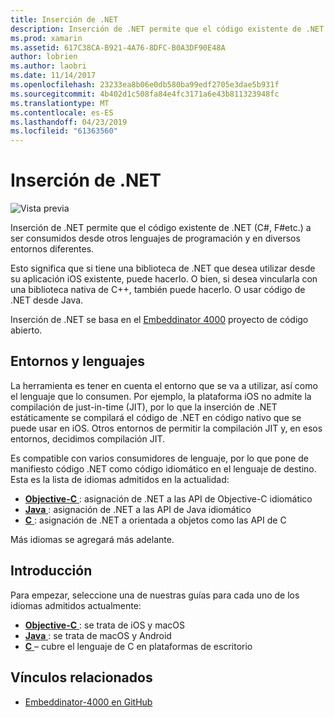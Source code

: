 ```yaml
---
title: Inserción de .NET
description: Inserción de .NET permite que el código existente de .NET (C#, F#etc.) que será consumido por el código escrito en otros lenguajes de programación.
ms.prod: xamarin
ms.assetid: 617C38CA-B921-4A76-8DFC-B0A3DF90E48A
author: lobrien
ms.author: laobri
ms.date: 11/14/2017
ms.openlocfilehash: 23233ea8b06e0db580ba99edf2705e3dae5b931f
ms.sourcegitcommit: 4b402d1c508fa84e4fc3171a6e43b811323948fc
ms.translationtype: MT
ms.contentlocale: es-ES
ms.lasthandoff: 04/23/2019
ms.locfileid: "61363560"
---
```

# <a name="net-embedding"></a>Inserción de .NET

![Vista previa](~/media/shared/preview.png)

Inserción de .NET permite que el código existente de .NET (C#, F#etc.) a ser consumidos desde otros lenguajes de programación y en diversos entornos diferentes.

Esto significa que si tiene una biblioteca de .NET que desea utilizar desde su aplicación iOS existente, puede hacerlo.   O bien, si desea vincularla con una biblioteca nativa de C++, también puede hacerlo.   O usar código de .NET desde Java.

Inserción de .NET se basa en el [Embeddinator 4000](https://github.com/mono/Embeddinator-4000) proyecto de código abierto.

## <a name="environments-and-languages"></a>Entornos y lenguajes

La herramienta es tener en cuenta el entorno que se va a utilizar, así como el lenguaje que lo consumen.   Por ejemplo, la plataforma iOS no admite la compilación de just-in-time (JIT), por lo que la inserción de .NET estáticamente se compilará el código de .NET en código nativo que se puede usar en iOS.  Otros entornos de permitir la compilación JIT y, en esos entornos, decidimos compilación JIT.

Es compatible con varios consumidores de lenguaje, por lo que pone de manifiesto código .NET como código idiomático en el lenguaje de destino.   Esta es la lista de idiomas admitidos en la actualidad:

- [**Objective-C** ](objective-c/index.md) : asignación de .NET a las API de Objective-C idiomático
- [**Java** ](android/index.md) : asignación de .NET a las API de Java idiomático
- [**C** ](get-started/c.md) : asignación de .NET a orientada a objetos como las API de C

Más idiomas se agregará más adelante.

## <a name="getting-started"></a>Introducción

Para empezar, seleccione una de nuestras guías para cada uno de los idiomas admitidos actualmente:

- [**Objective-C** ](get-started/objective-c/index.md) : se trata de iOS y macOS
- [**Java** ](get-started/java/index.md) : se trata de macOS y Android
- [**C** ](get-started/c.md) – cubre el lenguaje de C en plataformas de escritorio

## <a name="related-links"></a>Vínculos relacionados

- [Embeddinator-4000 en GitHub](https://github.com/mono/Embeddinator-4000)
